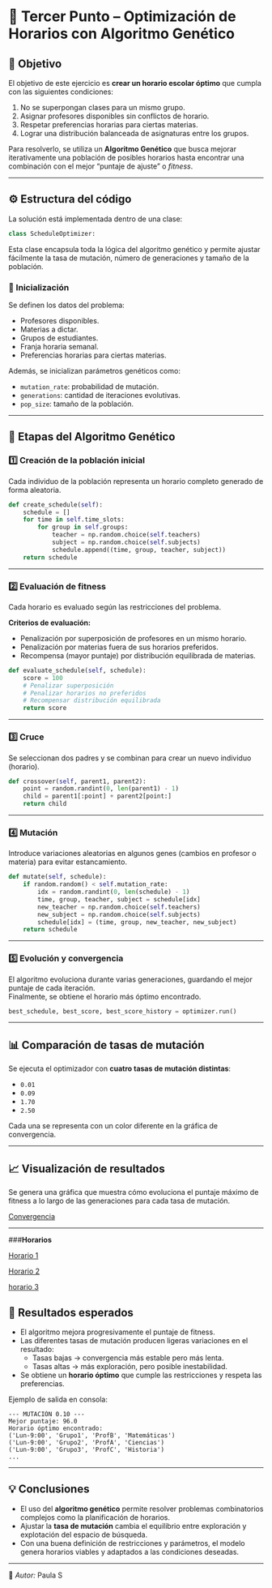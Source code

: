 # 🧩 Tercer Punto – Optimización de Horarios con Algoritmo Genético

## 🎯 Objetivo
El objetivo de este ejercicio es **crear un horario escolar óptimo** que cumpla con las siguientes condiciones:
1. No se superpongan clases para un mismo grupo.  
2. Asignar profesores disponibles sin conflictos de horario.  
3. Respetar preferencias horarias para ciertas materias.  
4. Lograr una distribución balanceada de asignaturas entre los grupos.

Para resolverlo, se utiliza un **Algoritmo Genético** que busca mejorar iterativamente una población de posibles horarios hasta encontrar una combinación con el mejor “puntaje de ajuste” o *fitness*.

---

## ⚙️ Estructura del código

La solución está implementada dentro de una clase:

```python
class ScheduleOptimizer:
```

Esta clase encapsula toda la lógica del algoritmo genético y permite ajustar fácilmente la tasa de mutación, número de generaciones y tamaño de la población.

### 🔹 Inicialización 
Se definen los datos del problema:
- Profesores disponibles.
- Materias a dictar.
- Grupos de estudiantes.
- Franja horaria semanal.
- Preferencias horarias para ciertas materias.

Además, se inicializan parámetros genéticos como:
- `mutation_rate`: probabilidad de mutación.  
- `generations`: cantidad de iteraciones evolutivas.  
- `pop_size`: tamaño de la población.

---

## 🧬 Etapas del Algoritmo Genético

### 1️⃣ Creación de la población inicial
Cada individuo de la población representa un horario completo generado de forma aleatoria.

```python
def create_schedule(self):
    schedule = []
    for time in self.time_slots:
        for group in self.groups:
            teacher = np.random.choice(self.teachers)
            subject = np.random.choice(self.subjects)
            schedule.append((time, group, teacher, subject))
    return schedule
```

---

### 2️⃣ Evaluación de fitness
Cada horario es evaluado según las restricciones del problema.

**Criterios de evaluación:**
- Penalización por superposición de profesores en un mismo horario.
- Penalización por materias fuera de sus horarios preferidos.
- Recompensa (mayor puntaje) por distribución equilibrada de materias.

```python
def evaluate_schedule(self, schedule):
    score = 100
    # Penalizar superposición
    # Penalizar horarios no preferidos
    # Recompensar distribución equilibrada
    return score
```

---

### 3️⃣ Cruce 
Se seleccionan dos padres y se combinan para crear un nuevo individuo (horario).

```python
def crossover(self, parent1, parent2):
    point = random.randint(0, len(parent1) - 1)
    child = parent1[:point] + parent2[point:]
    return child
```

---

### 4️⃣ Mutación
Introduce variaciones aleatorias en algunos genes (cambios en profesor o materia) para evitar estancamiento.

```python
def mutate(self, schedule):
    if random.random() < self.mutation_rate:
        idx = random.randint(0, len(schedule) - 1)
        time, group, teacher, subject = schedule[idx]
        new_teacher = np.random.choice(self.teachers)
        new_subject = np.random.choice(self.subjects)
        schedule[idx] = (time, group, new_teacher, new_subject)
    return schedule
```

---

### 5️⃣ Evolución y convergencia
El algoritmo evoluciona durante varias generaciones, guardando el mejor puntaje de cada iteración.  
Finalmente, se obtiene el horario más óptimo encontrado.

```python
best_schedule, best_score, best_score_history = optimizer.run()
```

---

## 📊 Comparación de tasas de mutación

Se ejecuta el optimizador con **cuatro tasas de mutación distintas**:
- `0.01`
- `0.09`
- `1.70`
- `2.50`

Cada una se representa con un color diferente en la gráfica de convergencia.

---

## 📈 Visualización de resultados

Se genera una gráfica que muestra cómo evoluciona el puntaje máximo de fitness a lo largo de las generaciones para cada tasa de mutación.

[Convergencia ](https://github.com/RogueOne-22/Laboratorio_3/blob/8db581842b6e2f8f5ea0afae29178e9a61dea037/Punto%203/optimizacion_horarios_fitness.png)

---
###**Horarios**

[Horario 1](https://github.com/RogueOne-22/Laboratorio_3/blob/8db581842b6e2f8f5ea0afae29178e9a61dea037/Punto%203/horario_optimo_mut_1.png)

[Horario 2](https://github.com/RogueOne-22/Laboratorio_3/blob/8db581842b6e2f8f5ea0afae29178e9a61dea037/Punto%203/horario_optimo_mut_5.png)

[horario 3](https://github.com/RogueOne-22/Laboratorio_3/blob/8db581842b6e2f8f5ea0afae29178e9a61dea037/Punto%203/horario_optimo_mut_10.png)

## 🧾 Resultados esperados

- El algoritmo mejora progresivamente el puntaje de fitness.
- Las diferentes tasas de mutación producen ligeras variaciones en el resultado:
  - Tasas bajas → convergencia más estable pero más lenta.  
  - Tasas altas → más exploración, pero posible inestabilidad.  
- Se obtiene un **horario óptimo** que cumple las restricciones y respeta las preferencias.

Ejemplo de salida en consola:
```
--- MUTACIÓN 0.10 ---
Mejor puntaje: 96.0
Horario óptimo encontrado:
('Lun-9:00', 'Grupo1', 'ProfB', 'Matemáticas')
('Lun-9:00', 'Grupo2', 'ProfA', 'Ciencias')
('Lun-9:00', 'Grupo3', 'ProfC', 'Historia')
...
```

---

## 💡 Conclusiones

- El uso del **algoritmo genético** permite resolver problemas combinatorios complejos como la planificación de horarios.  
- Ajustar la **tasa de mutación** cambia el equilibrio entre exploración y explotación del espacio de búsqueda.  
- Con una buena definición de restricciones y parámetros, el modelo genera horarios viables y adaptados a las condiciones deseadas.

---

🧬 *Autor:* Paula S